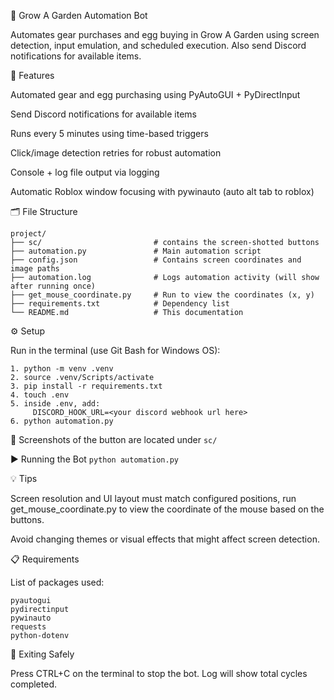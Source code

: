 🤖 Grow A Garden Automation Bot

Automates gear purchases and egg buying in Grow A Garden using screen detection, input emulation, and scheduled execution.
Also send Discord notifications for available items.

🚀 Features

Automated gear and egg purchasing using PyAutoGUI + PyDirectInput

Send Discord notifications for available items

Runs every 5 minutes using time-based triggers

Click/image detection retries for robust automation

Console + log file output via logging

Automatic Roblox window focusing with pywinauto (auto alt tab to roblox)

🗂 File Structure
```
project/
├── sc/                         # contains the screen-shotted buttons  
├── automation.py               # Main automation script
├── config.json                 # Contains screen coordinates and image paths
├── automation.log              # Logs automation activity (will show after running once)
├── get_mouse_coordinate.py     # Run to view the coordinates (x, y)
├── requirements.txt            # Dependency list
└── README.md                   # This documentation
```

⚙️ Setup

Run in the terminal (use Git Bash for Windows OS):
```
1. python -m venv .venv
2. source .venv/Scripts/activate
3. pip install -r requirements.txt
4. touch .env
5. inside .env, add:
     DISCORD_HOOK_URL=<your discord webhook url here>
6. python automation.py
```

📸 Screenshots of the button are located under `sc/`

▶️ Running the Bot
`python automation.py`

💡 Tips

Screen resolution and UI layout must match configured positions,
run get_mouse_coordinate.py to view the coordinate of the mouse
based on the buttons.

Avoid changing themes or visual effects that might affect screen detection.

📋 Requirements

List of packages used:
```
pyautogui
pydirectinput
pywinauto
requests
python-dotenv
```

🧼 Exiting Safely

Press CTRL+C on the terminal to stop the bot. Log will show total cycles completed.